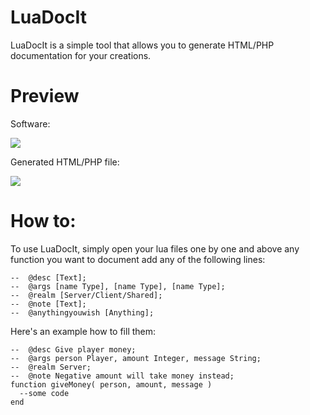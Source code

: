 # LuaDocIt
LuaDocIt is a simple tool that allows you to generate HTML/PHP documentation for your creations.

# Preview

Software: 

![](https://s13.postimg.org/kompunbub/image.png)

Generated HTML/PHP file: 

![](https://s13.postimg.org/nwr77oy43/image.png)

# How to:
To use LuaDocIt, simply open your lua files one by one and above any function you want to document add any of the following lines:

```
--  @desc [Text];
--  @args [name Type], [name Type], [name Type];
--  @realm [Server/Client/Shared];
--  @note [Text];
--  @anythingyouwish [Anything];
```

Here's an example how to fill them:

```
--  @desc Give player money;
--  @args person Player, amount Integer, message String;
--  @realm Server;
--  @note Negative amount will take money instead;
function giveMoney( person, amount, message )
  --some code
end
```
